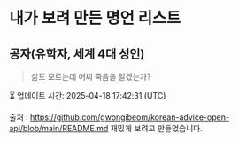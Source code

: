 # 내가 보려 만든 명언 리스트

##  공자(유학자, 세계 4대 성인)
> 삶도 모르는데 어찌 죽음을 알겠는가?


⏳ 업데이트 시간: 2025-04-18 17:42:31 (UTC)

출처 : https://github.com/gwongibeom/korean-advice-open-api/blob/main/README.md
재밌게 보려고 만들었습니다.
